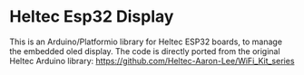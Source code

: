 # Heltec Esp32 Display
This is an Arduino/Platformio library for Heltec ESP32 boards, to manage the embedded oled display.
The code is directly ported from the original Heltec Arduino library: https://github.com/Heltec-Aaron-Lee/WiFi_Kit_series
